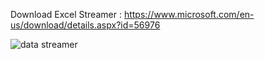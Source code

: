 Download Excel Streamer : https://www.microsoft.com/en-us/download/details.aspx?id=56976 

![data streamer](https://github.com/Husainiaza/datastreamer/assets/148662620/28741b53-2e11-4776-992d-53d375e3e8ed)

